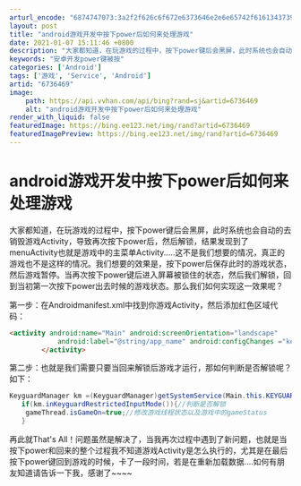 ```yaml
---
arturl_encode: "6874747073:3a2f2f626c6f672e6373646e2e6e65742f6161343739303133:392f61727469636c652f64657461696c732f36373336343639"
layout: post
title: "android游戏开发中按下power后如何来处理游戏"
date: 2021-01-07 15:11:46 +0800
description: "大家都知道，在玩游戏的过程中，按下power键后会黑屏，此时系统也会自动的去销毁游戏Activity"
keywords: "安卓开发power键被按"
categories: ['Android']
tags: ['游戏', 'Service', 'Android']
artid: "6736469"
image:
    path: https://api.vvhan.com/api/bing?rand=sj&artid=6736469
    alt: "android游戏开发中按下power后如何来处理游戏"
render_with_liquid: false
featuredImage: https://bing.ee123.net/img/rand?artid=6736469
featuredImagePreview: https://bing.ee123.net/img/rand?artid=6736469
---
```


# android游戏开发中按下power后如何来处理游戏

大家都知道，在玩游戏的过程中，按下power键后会黑屏，此时系统也会自动的去销毁游戏Activity，导致再次按下power后，然后解锁，结果发现到了menuActivity也就是游戏中的主菜单Activity.....这不是我们想要的情况，真正的游戏也不是这样的情况。我们想要的效果是，按下power后保存此时的游戏状态，然后游戏暂停。当再次按下power键后进入屏幕被锁住的状态，然后我们解锁，回到当初第一次按下power出去时候的游戏状态。那么我们如何实现这一效果呢？

第一步：在Androidmanifest.xml中找到你游戏Activity，然后添加红色区域代码：

```html
<activity android:name="Main" android:screenOrientation="landscape"
			android:label="@string/app_name" android:configChanges ="keyboardHidden|orientation">
		</activity>
```

第二步：也就是我们需要只要当回来解锁后游戏才运行，那如何判断是否解锁呢？如下：

```java
KeyguardManager km =(KeyguardManager)getSystemService(Main.this.KEYGUARD_SERVICE);
   if(km.inKeyguardRestrictedInputMode()){//判断是否解锁
    gameThread.isGameOn=true;//修改游戏线程状态以及游戏中的gameStatus
   }

```

再此就That's All！问题虽然是解决了，当我再次过程中遇到了新问题，也就是当按下power和回来的整个过程我不知道游戏Activity是怎么执行的，尤其是在最后按下power键回到游戏的时候，卡了一段时间，若是在重新加载数据....如何有朋友知道请告诉一下我，感谢了~~~~